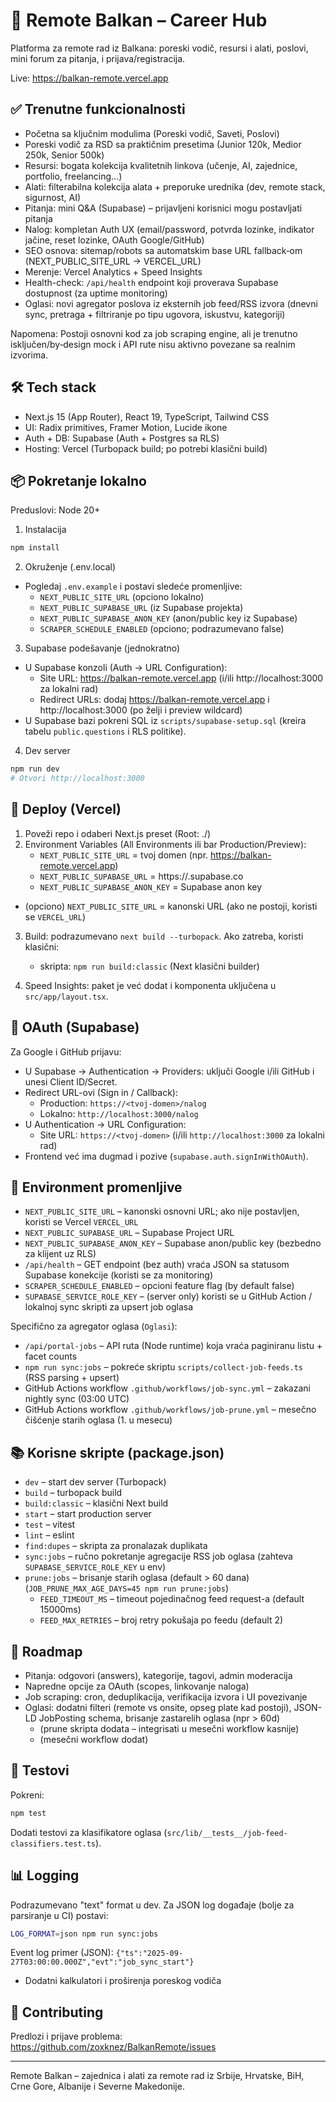 # 🚀 Remote Balkan – Career Hub

Platforma za remote rad iz Balkana: poreski vodič, resursi i alati, poslovi, mini forum za pitanja, i prijava/registracija.

Live: https://balkan-remote.vercel.app

## ✅ Trenutne funkcionalnosti

- Početna sa ključnim modulima (Poreski vodič, Saveti, Poslovi)
- Poreski vodič za RSD sa praktičnim presetima (Junior 120k, Medior 250k, Senior 500k)
- Resursi: bogata kolekcija kvalitetnih linkova (učenje, AI, zajednice, portfolio, freelancing…)
- Alati: filterabilna kolekcija alata + preporuke urednika (dev, remote stack, sigurnost, AI)
- Pitanja: mini Q&A (Supabase) – prijavljeni korisnici mogu postavljati pitanja
- Nalog: kompletan Auth UX (email/password, potvrda lozinke, indikator jačine, reset lozinke, OAuth Google/GitHub)
- SEO osnova: sitemap/robots sa automatskim base URL fallback‑om (NEXT_PUBLIC_SITE_URL → VERCEL_URL)
- Merenje: Vercel Analytics + Speed Insights
- Health-check: `/api/health` endpoint koji proverava Supabase dostupnost (za uptime monitoring)
- Oglasi: novi agregator poslova iz eksternih job feed/RSS izvora (dnevni sync, pretraga + filtriranje po tipu ugovora, iskustvu, kategoriji)

Napomena: Postoji osnovni kod za job scraping engine, ali je trenutno isključen/by‑design mock i API rute nisu aktivno povezane sa realnim izvorima.

## 🛠 Tech stack

- Next.js 15 (App Router), React 19, TypeScript, Tailwind CSS
- UI: Radix primitives, Framer Motion, Lucide ikone
- Auth + DB: Supabase (Auth + Postgres sa RLS)
- Hosting: Vercel (Turbopack build; po potrebi klasični build)

## 📦 Pokretanje lokalno

Preduslovi: Node 20+

1) Instalacija
```bash
npm install
```

2) Okruženje (.env.local)
- Pogledaj `.env.example` i postavi sledeće promenljive:
  - `NEXT_PUBLIC_SITE_URL` (opciono lokalno)
  - `NEXT_PUBLIC_SUPABASE_URL` (iz Supabase projekta)
  - `NEXT_PUBLIC_SUPABASE_ANON_KEY` (anon/public key iz Supabase)
  - `SCRAPER_SCHEDULE_ENABLED` (opciono; podrazumevano false)

3) Supabase podešavanje (jednokratno)
- U Supabase konzoli (Auth → URL Configuration):
  - Site URL: https://balkan-remote.vercel.app (i/ili http://localhost:3000 za lokalni rad)
  - Redirect URLs: dodaj https://balkan-remote.vercel.app i http://localhost:3000 (po želji i preview wildcard)
- U Supabase bazi pokreni SQL iz `scripts/supabase-setup.sql` (kreira tabelu `public.questions` i RLS politike).

4) Dev server
```bash
npm run dev
# Otvori http://localhost:3000
```

## 🚀 Deploy (Vercel)

1) Poveži repo i odaberi Next.js preset (Root: ./)
2) Environment Variables (All Environments ili bar Production/Preview):
   - `NEXT_PUBLIC_SITE_URL` = tvoj domen (npr. https://balkan-remote.vercel.app)
   - `NEXT_PUBLIC_SUPABASE_URL` = https://<tvoj-projekat>.supabase.co
   - `NEXT_PUBLIC_SUPABASE_ANON_KEY` = Supabase anon key
  - (opciono) `NEXT_PUBLIC_SITE_URL` = kanonski URL (ako ne postoji, koristi se `VERCEL_URL`)
3) Build: podrazumevano `next build --turbopack`. Ako zatreba, koristi klasični:
   - skripta: `npm run build:classic` (Next klasični builder)

4) Speed Insights: paket je već dodat i komponenta uključena u `src/app/layout.tsx`.

## 🔐 OAuth (Supabase)

Za Google i GitHub prijavu:
- U Supabase → Authentication → Providers: uključi Google i/ili GitHub i unesi Client ID/Secret.
- Redirect URL-ovi (Sign in / Callback):
  - Production: `https://<tvoj-domen>/nalog`
  - Lokalno: `http://localhost:3000/nalog`
- U Authentication → URL Configuration:
  - Site URL: `https://<tvoj-domen>` (i/ili `http://localhost:3000` za lokalni rad)
- Frontend već ima dugmad i pozive (`supabase.auth.signInWithOAuth`).

## 🔑 Environment promenljive

- `NEXT_PUBLIC_SITE_URL` – kanonski osnovni URL; ako nije postavljen, koristi se Vercel `VERCEL_URL`
- `NEXT_PUBLIC_SUPABASE_URL` – Supabase Project URL
- `NEXT_PUBLIC_SUPABASE_ANON_KEY` – Supabase anon/public key (bezbedno za klijent uz RLS)
- `/api/health` – GET endpoint (bez auth) vraća JSON sa statusom Supabase konekcije (koristi se za monitoring)
- `SCRAPER_SCHEDULE_ENABLED` – opcioni feature flag (by default false)
- `SUPABASE_SERVICE_ROLE_KEY` – (server only) koristi se u GitHub Action / lokalnoj sync skripti za upsert job oglasa

Specifično za agregator oglasa (`Oglasi`):
- `/api/portal-jobs` – API ruta (Node runtime) koja vraća paginiranu listu + facet counts
- `npm run sync:jobs` – pokreće skriptu `scripts/collect-job-feeds.ts` (RSS parsing + upsert)
- GitHub Actions workflow `.github/workflows/job-sync.yml` – zakazani nightly sync (03:00 UTC)
 - GitHub Actions workflow `.github/workflows/job-prune.yml` – mesečno čišćenje starih oglasa (1. u mesecu)

## 📚 Korisne skripte (package.json)

- `dev` – start dev server (Turbopack)
- `build` – turbopack build
- `build:classic` – klasični Next build
- `start` – start production server
- `test` – vitest
- `lint` – eslint
- `find:dupes` – skripta za pronalazak duplikata
- `sync:jobs` – ručno pokretanje agregacije RSS job oglasa (zahteva `SUPABASE_SERVICE_ROLE_KEY` u env)
- `prune:jobs` – brisanje starih oglasa (default > 60 dana) (`JOB_PRUNE_MAX_AGE_DAYS=45 npm run prune:jobs`)
  - `FEED_TIMEOUT_MS` – timeout pojedinačnog feed request-a (default 15000ms)
  - `FEED_MAX_RETRIES` – broj retry pokušaja po feedu (default 2)

## 🧭 Roadmap

- Pitanja: odgovori (answers), kategorije, tagovi, admin moderacija
- Napredne opcije za OAuth (scopes, linkovanje naloga)
- Job scraping: cron, deduplikacija, verifikacija izvora i UI povezivanje
- Oglasi: dodatni filteri (remote vs onsite, opseg plate kad postoji), JSON-LD JobPosting schema, brisanje zastarelih oglasa (npr > 60d)
  - (prune skripta dodata – integrisati u mesečni workflow kasnije)
  - (mesečni workflow dodat)
## 🧪 Testovi

Pokreni:

```bash
npm test
```

Dodati testovi za klasifikatore oglasa (`src/lib/__tests__/job-feed-classifiers.test.ts`).

## 📊 Logging

Podrazumevano "text" format u dev. Za JSON log događaje (bolje za parsiranje u CI) postavi:

```bash
LOG_FORMAT=json npm run sync:jobs
```

Event log primer (JSON):
`{"ts":"2025-09-27T03:00:00.000Z","evt":"job_sync_start"}`

- Dodatni kalkulatori i proširenja poreskog vodiča

## 🤝 Contributing

Predlozi i prijave problema: https://github.com/zoxknez/BalkanRemote/issues

---

Remote Balkan – zajednica i alati za remote rad iz Srbije, Hrvatske, BiH, Crne Gore, Albanije i Severne Makedonije.
